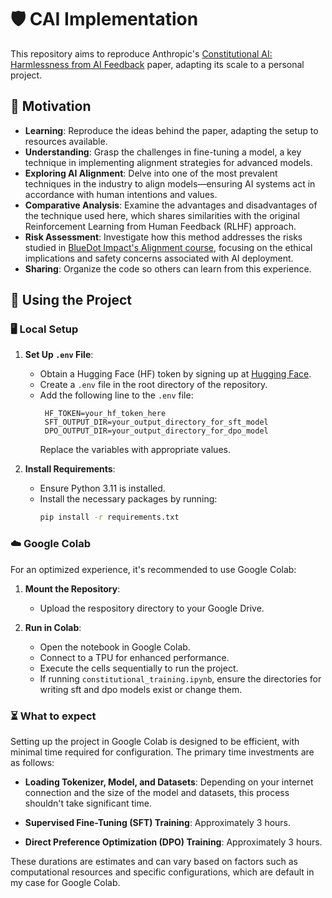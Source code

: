 # 🛡️ CAI Implementation

This repository aims to reproduce Anthropic's [Constitutional AI: Harmlessness from AI Feedback](https://arxiv.org/abs/2212.08073) paper, adapting its scale to a personal project.

## 🎯 Motivation

- **Learning**: Reproduce the ideas behind the paper, adapting the setup to resources available.
- **Understanding**: Grasp the challenges in fine-tuning a model, a key technique in implementing alignment strategies for advanced models.
- **Exploring AI Alignment**: Delve into one of the most prevalent techniques in the industry to align models—ensuring AI systems act in accordance with human intentions and values.
- **Comparative Analysis**: Examine the advantages and disadvantages of the technique used here, which shares similarities with the original Reinforcement Learning from Human Feedback (RLHF) approach.
- **Risk Assessment**: Investigate how this method addresses the risks studied in [BlueDot Impact's Alignment course](https://aisafetyfundamentals.com/alignment/), focusing on the ethical implications and safety concerns associated with AI deployment.
- **Sharing**: Organize the code so others can learn from this experience.

## 🚀 Using the Project

### 🖥️ Local Setup

1. **Set Up `.env` File**:
   - Obtain a Hugging Face (HF) token by signing up at [Hugging Face](https://huggingface.co/join).
   - Create a `.env` file in the root directory of the repository.
   - Add the following line to the `.env` file:
     ```
      HF_TOKEN=your_hf_token_here
      SFT_OUTPUT_DIR=your_output_directory_for_sft_model
      DPO_OUTPUT_DIR=your_output_directory_for_dpo_model
     ```
     Replace the variables with appropriate values.

2. **Install Requirements**:
   - Ensure Python 3.11 is installed.
   - Install the necessary packages by running:
     ```bash
     pip install -r requirements.txt
     ```

### ☁️ Google Colab

For an optimized experience, it's recommended to use Google Colab:

1. **Mount the Repository**:
   - Upload the respository directory to your Google Drive.

2. **Run in Colab**:
   - Open the notebook in Google Colab.
   - Connect to a TPU for enhanced performance.
   - Execute the cells sequentially to run the project. 
   - If running `constitutional_training.ipynb`, ensure the directories for writing sft and dpo models exist or change them.

### ⏳ What to expect

Setting up the project in Google Colab is designed to be efficient, with minimal time required for configuration. The primary time investments are as follows:

- **Loading Tokenizer, Model, and Datasets**: Depending on your internet connection and the size of the model and datasets, this process shouldn't take significant time.

- **Supervised Fine-Tuning (SFT) Training**: Approximately 3 hours.

- **Direct Preference Optimization (DPO) Training**: Approximately 3 hours.

These durations are estimates and can vary based on factors such as computational resources and specific configurations, which are default in my case for Google Colab.
